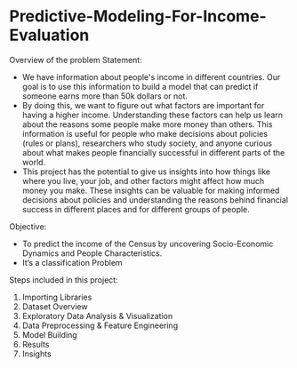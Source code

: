 # Predictive-Modeling-For-Income-Evaluation

Overview of the problem Statement: 
- We have information about people's income in different countries. Our goal is to use this information to build a model that can predict if someone earns more than 50k dollars or not. 
- By doing this, we want to figure out what factors are important for having a higher income. Understanding these factors can help us learn about the reasons some people make more money than others. This information is useful for people who make decisions about policies (rules or plans), researchers who study society, and anyone curious about what makes people financially successful in different parts of the world.
- This project has the potential to give us insights into how things like where you live, your job, and other factors might affect how much money you make. These insights can be valuable for making informed decisions about policies and understanding the reasons behind financial success in different places and for different groups of people.

Objective:
- To predict the income of the Census by uncovering Socio-Economic Dynamics and People Characteristics.
- It’s a classification Problem

Steps included in this project:
1. Importing Libraries
2. Dataset Overview
3. Exploratory Data Analysis & Visualization
4. Data Preprocessing & Feature Engineering
5. Model Building
6. Results
7. Insights
